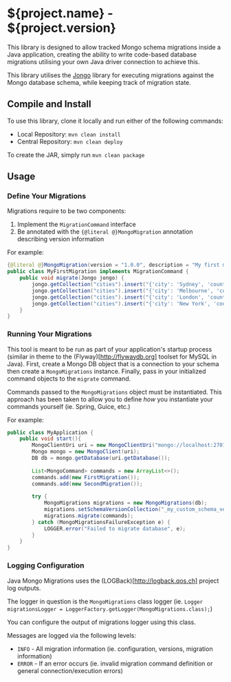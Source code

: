 # ${project.name} - ${project.version}

This library is designed to allow tracked Mongo schema migrations inside a Java application, creating the ability to write code-based database migrations utilising your own Java driver connection to achieve this.

This library utilises the [Jongo](http://jongo.org) library for executing migrations against the Mongo database schema, while keeping track of migration state.
 
## Compile and Install

To use this library, clone it locally and run either of the following commands:

+ Local Repository: `mvn clean install`
+ Central Repository: `mvn clean deploy`

To create the JAR, simply run `mvn clean package`

## Usage

### Define Your Migrations

Migrations require to be two components:

1. Implement the `MigrationCommand` interface
2. Be annotated with the `{@literal @}MongoMigration` annotation describing version information

For example:

```java
{@literal @}MongoMigration(version = "1.0.0", description = "My first migration")
public class MyFirstMigration implements MigrationCommand {
    public void migrate(Jongo jongo) {
        jongo.getCollection("cities").insert("{'city': 'Sydney', 'country': 'Australia'});
        jongo.getCollection("cities").insert("{'city': 'Melbourne', 'country': 'Australia'});
        jongo.getCollection("cities").insert("{'city': 'London', 'country': 'United Kingdom'});
        jongo.getCollection("cities").insert("{'city': 'New York', 'country': 'United States'});
    }
}
```

### Running Your Migrations

This tool is meant to be run as part of your application's startup process (similar in theme to the (Flyway)[http://flywaydb.org] toolset for MySQL in Java).  First, create a Mongo DB object that is a connection to your schema then create a `MongoMigrations` instance.  Finally, pass in your initialized command objects to the `migrate` command.
  
Commands passed to the `MongoMigrations` object must be instantiated.  This approach has been taken to allow you to define _how_ you instantiate your commands yourself (ie. Spring, Guice, etc.)

For example:

```java
public class MyApplication {
    public void start(){
        MongoClientUri uri = new MongoClientUri("mongo://localhost:27017/my_application_schema");
        Mongo mongo = new MongoClient(uri);
        DB db = mongo.getDatabase(uri.getDatabase());
        
        List<MongoCommand> commands = new ArrayList<>();
        commands.add(new FirstMigration());
        commands.add(new SecondMigration());
        
        try {
            MongoMigrations migrations = new MongoMigrations(db);
            migrations.setSchemaVersionCollection("_my_custom_schema_version");
            migrations.migrate(commands);
        } catch (MongoMigrationsFailureException e) {
            LOGGER.error("Failed to migrate database", e);
        }
    }
}
```

### Logging Configuration

Java Mongo Migrations uses the (LOGBack)[http://logback.qos.ch] project log outputs.

The logger in question is the `MongoMigrations` class logger (ie. `Logger migrationsLogger = LoggerFactory.getLogger(MongoMigrations.class);`)

You can configure the output of migrations logger using this class.

Messages are logged via the following levels:

+ `INFO` - All migration information (ie. configuration, versions, migration information)
+ `ERROR` - If an error occurs (ie. invalid migration command definition or general connection/execution errors)